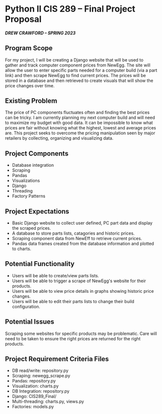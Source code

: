 
# Python II CIS 289 – Final Project Proposal 
##### DREW CRAWFORD – SPRING 2023

## Program Scope
For my project, I will be creating a Django website that will be used to gather and track computer component prices from NewEgg. The site will allow the user to enter specific parts needed for a computer build (via a part link) and then scrape NewEgg to find current prices. The prices will be stored in a database and then retrieved to create visuals that will show the price changes over time. 
## Existing Problem
The price of PC components fluctuates often and finding the best prices can be tricky. I am currently planning my next computer build and will need to maximize my budget with good data.  It can be impossible to know what prices are fair without knowing what the highest, lowest and average prices are. This project seeks to overcome the pricing manipulation seen by major retailers by collecting, organizing and visualizing data. 
## Project Components
- Database integration
- Scraping
- Pandas
- Visualizations 
- Django
- Threading
- Factory Patterns
## Project Expectations
- Basic Django website to collect user defined, PC part data and display the scraped prices.
- A database to store parts lists, catagories and historic prices.
- Scraping component data from NewEff to retrieve current prices.
- Pandas data frames created from the database information and plotted to charts.
## Potential Functionality
- Users will be able to create/view parts lists.
- Users will be able to trigger a scrape of NewEgg's website for their products.
- Users will be able to view price details in graphs showing historic price changes.
- Users will be able to edit their parts lists to change their build configuration.
## Potential Issues
Scraping some websites for specific products may be problematic. Care will need to be taken to ensure the right prices are returned for the right products. 
## Project Requirement Criteria Files
- DB read/write: repository.py
- Scraping: newegg_scrape.py
- Pandas: repository.py
- Visualization: charts.py
- DB Integration: repository.py
- Django: CIS289_Final/
- Multi-threading: charts.py, views.py
- Factories: models.py
